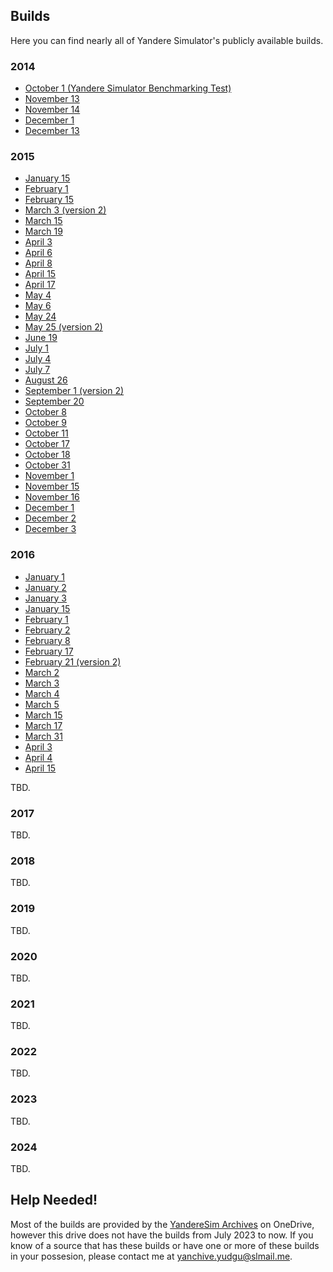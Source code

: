 ## Builds
Here you can find nearly all of Yandere Simulator's publicly available builds.

### 2014
- [October 1 (Yandere Simulator Benchmarking Test)](https://github.com/Yanchive/Yanchive/releases/download/Yanchive/Yandere.Simulator.Benchmarking.Test.1st.Oct.2014.zip)
- [November 13](https://github.com/Yanchive/Yanchive/releases/download/Yanchive/ys_2014_11_13.zip)
- [November 14](https://github.com/Yanchive/Yanchive/releases/download/Yanchive/ys_2014_11_14.zip)
- [December 1](https://github.com/Yanchive/Yanchive/releases/download/Yanchive/ys_2014_12_01.zip)
- [December 13](https://github.com/Yanchive/Yanchive/releases/download/Yanchive/ys_2014_12_13.zip)

### 2015
- [January 15](https://github.com/Yanchive/Yanchive/releases/download/Yanchive/ys_2015_01_15.zip)
- [February 1](https://github.com/Yanchive/Yanchive/releases/download/Yanchive/ys_2015_02_01.zip)
- [February 15](https://github.com/Yanchive/Yanchive/releases/download/Yanchive/ys_2015_02_15.zip)
- [March 3 (version 2)](https://github.com/Yanchive/Yanchive/releases/download/Yanchive/ys_2015_03_03v2.zip)
- [March 15](https://github.com/Yanchive/Yanchive/releases/download/Yanchive/ys_2015_03_15.zip)
- [March 19](https://github.com/Yanchive/Yanchive/releases/download/Yanchive/ys_2015_03_19.zip)
- [April 3](https://github.com/Yanchive/Yanchive/releases/download/Yanchive/ys_2015_04_03.zip)
- [April 6](https://github.com/Yanchive/Yanchive/releases/download/Yanchive/ys_2015_04_06.zip)
- [April 8](https://github.com/Yanchive/Yanchive/releases/download/Yanchive/ys_2015_04_08.rar)
- [April 15](https://github.com/Yanchive/Yanchive/releases/download/Yanchive/ys_2015_04_15.zip)
- [April 17](https://github.com/Yanchive/Yanchive/releases/download/Yanchive/ys_2015_04_17.zip)
- [May 4](https://github.com/Yanchive/Yanchive/releases/download/Yanchive/ys_2015_05_04.rar)
- [May 6](https://github.com/Yanchive/Yanchive/releases/download/Yanchive/ys_2015_05_06.zip)
- [May 24](https://github.com/Yanchive/Yanchive/releases/download/Yanchive/ys_2015_05_24.zip)
- [May 25 (version 2)](https://github.com/Yanchive/Yanchive/releases/download/Yanchive/ys_2015_05_25v2.zip)
- [June 19](https://github.com/Yanchive/Yanchive/releases/download/Yanchive/ys_2015_06_19.zip)
- [July 1](https://github.com/Yanchive/Yanchive/releases/download/Yanchive/ys_2015_07_01.rar)
- [July 4](https://github.com/Yanchive/Yanchive/releases/download/Yanchive/ys_2015_07_04.zip)
- [July 7](https://github.com/Yanchive/Yanchive/releases/download/Yanchive/ys_2015_07_07.zip)
- [August 26](https://github.com/Yanchive/Yanchive/releases/download/Yanchive/ys_2015_08_26.zip)
- [September 1 (version 2)](https://github.com/Yanchive/Yanchive/releases/download/Yanchive/ys_2015_09_01v2.zip)
- [September 20](https://github.com/Yanchive/Yanchive/releases/download/Yanchive/ys_2015_09_20.zip)
- [October 8](https://github.com/Yanchive/Yanchive/releases/download/Yanchive/ys_2015_10_08.zip)
- [October 9](https://github.com/Yanchive/Yanchive/releases/download/Yanchive/ys_2015_10_09.zip)
- [October 11](https://github.com/Yanchive/Yanchive/releases/download/Yanchive/ys_2015_10_11.zip)
- [October 17](https://github.com/Yanchive/Yanchive/releases/download/Yanchive/ys_2015_10_17.zip)
- [October 18](https://github.com/Yanchive/Yanchive/releases/download/Yanchive/ys_2015_10_18.zip)
- [October 31](https://github.com/Yanchive/Yanchive/releases/download/Yanchive/ys_2015_10_31.zip)
- [November 1](https://github.com/Yanchive/Yanchive/releases/download/Yanchive/ys_2015_11_01.zip)
- [November 15](https://github.com/Yanchive/Yanchive/releases/download/Yanchive/ys_2015_11_15.zip)
- [November 16](https://github.com/Yanchive/Yanchive/releases/download/Yanchive/ys_2015_11_16.zip)
- [December 1](https://github.com/Yanchive/Yanchive/releases/download/Yanchive/ys_2015_12_01.zip)
- [December 2](https://github.com/Yanchive/Yanchive/releases/download/Yanchive/ys_2015_12_02.zip)
- [December 3](https://github.com/Yanchive/Yanchive/releases/download/Yanchive/ys_2015_12_03.zip)

### 2016
- [January 1](https://github.com/Yanchive/Yanchive/releases/download/Yanchive/ys_2016_01_01.zip)
- [January 2](https://github.com/Yanchive/Yanchive/releases/download/Yanchive/ys_2016_01_02.zip)
- [January 3](https://github.com/Yanchive/Yanchive/releases/download/Yanchive/ys_2016_01_03.zip)
- [January 15](https://github.com/Yanchive/Yanchive/releases/download/Yanchive/ys_2016_01_15.zip)
- [February 1](https://github.com/Yanchive/Yanchive/releases/download/Yanchive/ys_2016_02_01.zip)
- [February 2](https://github.com/Yanchive/Yanchive/releases/download/Yanchive/ys_2016_02_02.zip)
- [February 8](https://github.com/Yanchive/Yanchive/releases/download/Yanchive/ys_2016_02_08.zip)
- [February 17](https://github.com/Yanchive/Yanchive/releases/download/Yanchive/ys_2016_02_17.zip)
- [February 21 (version 2)](https://github.com/Yanchive/Yanchive/releases/download/Yanchive/ys_2016_02_21v2.zip)
- [March 2](https://github.com/Yanchive/Yanchive/releases/download/Yanchive/ys_2016_03_02.zip)
- [March 3](https://github.com/Yanchive/Yanchive/releases/download/Yanchive/ys_2016_03_03.zip)
- [March 4](https://github.com/Yanchive/Yanchive/releases/download/Yanchive/ys_2016_03_04.zip)
- [March 5](https://github.com/Yanchive/Yanchive/releases/download/Yanchive/ys_2016_03_05.zip)
- [March 15](https://github.com/Yanchive/Yanchive/releases/download/Yanchive/ys_2016_03_15.zip)
- [March 17](https://github.com/Yanchive/Yanchive/releases/download/Yanchive/ys_2016_03_17.zip)
- [March 31](https://github.com/Yanchive/Yanchive/releases/download/Yanchive/ys_2016_03_31.zip)
- [April 3](https://github.com/Yanchive/Yanchive/releases/download/Yanchive/ys_2016_04_03.zip)
- [April 4](https://github.com/Yanchive/Yanchive/releases/download/Yanchive/ys_2016_04_04.zip)
- [April 15](https://github.com/Yanchive/Yanchive/releases/download/Yanchive/ys_2016_04_15.zip)

TBD.


### 2017
TBD.


### 2018
TBD.


### 2019
TBD.


### 2020
TBD.


### 2021
TBD.


### 2022
TBD.


### 2023
TBD.

### 2024
TBD.

## Help Needed!
Most of the builds are provided by the [YandereSim Archives](https://1drv.ms/f/s!AuUjiSyKwmqahC3-JBrck1Ahx46h) on OneDrive, however this drive does not have the builds from July 2023 to now. If you know of a source that has these builds or have one or more of these builds in your possesion, please contact me at [yanchive.yudgu@slmail.me](mailto:yanchive.yudgu@slmail.me).
